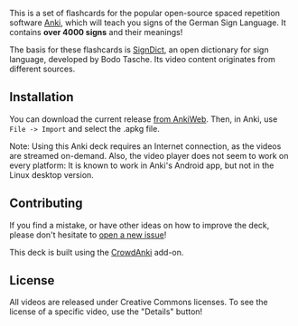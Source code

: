 This is a set of flashcards for the popular open-source spaced repetition software [Anki](https://apps.ankiweb.net/), which will teach you signs of the German Sign Language. It contains **over 4000 signs** and their meanings!

The basis for these flashcards is [SignDict](https://signdict.org), an open dictionary for sign language, developed by Bodo Tasche. Its video content originates from different sources.

## Installation

You can download the current release [from AnkiWeb](https://ankiweb.net/shared/info/1439024119). Then, in Anki, use `File -> Import` and select the .apkg file.

Note: Using this Anki deck requires an Internet connection, as the videos are streamed on-demand.  Also, the video player does not seem to work on every platform: It is known to work in Anki's Android app, but not in the Linux desktop version.

## Contributing

If you find a mistake, or have other ideas on how to improve the deck, please don't hesitate to [open a new issue](https://github.com/blinry/anki-german-sign-language/issues)!

This deck is built using the [CrowdAnki](https://github.com/Stvad/CrowdAnki) add-on.

## License

All videos are released under Creative Commons licenses. To see the license of a specific video, use the "Details" button!
